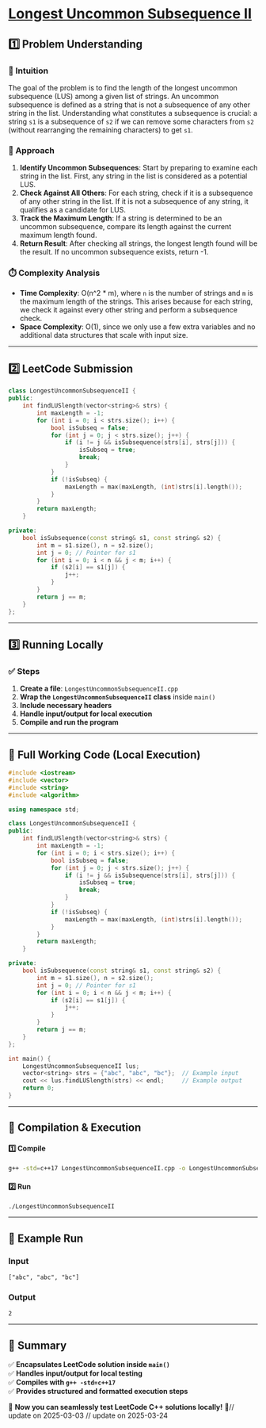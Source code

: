 # **[Longest Uncommon Subsequence II](https://leetcode.com/problems/longest-uncommon-subsequence-ii/description/)**  

## **1️⃣ Problem Understanding**  
### **📌 Intuition**  
The goal of the problem is to find the length of the longest uncommon subsequence (LUS) among a given list of strings. An uncommon subsequence is defined as a string that is not a subsequence of any other string in the list. Understanding what constitutes a subsequence is crucial: a string `s1` is a subsequence of `s2` if we can remove some characters from `s2` (without rearranging the remaining characters) to get `s1`.

### **🚀 Approach**  
1. **Identify Uncommon Subsequences**: Start by preparing to examine each string in the list. First, any string in the list is considered as a potential LUS.
2. **Check Against All Others**: For each string, check if it is a subsequence of any other string in the list. If it is not a subsequence of any string, it qualifies as a candidate for LUS.
3. **Track the Maximum Length**: If a string is determined to be an uncommon subsequence, compare its length against the current maximum length found.
4. **Return Result**: After checking all strings, the longest length found will be the result. If no uncommon subsequence exists, return -1.

### **⏱️ Complexity Analysis**  
- **Time Complexity**: O(n^2 * m), where `n` is the number of strings and `m` is the maximum length of the strings. This arises because for each string, we check it against every other string and perform a subsequence check.
- **Space Complexity**: O(1), since we only use a few extra variables and no additional data structures that scale with input size.

---  

## **2️⃣ LeetCode Submission**  
```cpp
class LongestUncommonSubsequenceII {
public:
    int findLUSlength(vector<string>& strs) {
        int maxLength = -1;
        for (int i = 0; i < strs.size(); i++) {
            bool isSubseq = false;
            for (int j = 0; j < strs.size(); j++) {
                if (i != j && isSubsequence(strs[i], strs[j])) {
                    isSubseq = true;
                    break;
                }
            }
            if (!isSubseq) {
                maxLength = max(maxLength, (int)strs[i].length());
            }
        }
        return maxLength;
    }

private:
    bool isSubsequence(const string& s1, const string& s2) {
        int m = s1.size(), n = s2.size();
        int j = 0; // Pointer for s1
        for (int i = 0; i < n && j < m; i++) {
            if (s2[i] == s1[j]) {
                j++;
            }
        }
        return j == m;
    }
};
```  

---  

## **3️⃣ Running Locally**  
### **✅ Steps**  
1. **Create a file**: `LongestUncommonSubsequenceII.cpp`  
2. **Wrap the `LongestUncommonSubsequenceII` class** inside `main()`  
3. **Include necessary headers**  
4. **Handle input/output for local execution**  
5. **Compile and run the program**  

---  

## **📝 Full Working Code (Local Execution)**  
```cpp
#include <iostream>
#include <vector>
#include <string>
#include <algorithm>

using namespace std;

class LongestUncommonSubsequenceII {
public:
    int findLUSlength(vector<string>& strs) {
        int maxLength = -1;
        for (int i = 0; i < strs.size(); i++) {
            bool isSubseq = false;
            for (int j = 0; j < strs.size(); j++) {
                if (i != j && isSubsequence(strs[i], strs[j])) {
                    isSubseq = true;
                    break;
                }
            }
            if (!isSubseq) {
                maxLength = max(maxLength, (int)strs[i].length());
            }
        }
        return maxLength;
    }

private:
    bool isSubsequence(const string& s1, const string& s2) {
        int m = s1.size(), n = s2.size();
        int j = 0; // Pointer for s1
        for (int i = 0; i < n && j < m; i++) {
            if (s2[i] == s1[j]) {
                j++;
            }
        }
        return j == m;
    }
};

int main() {
    LongestUncommonSubsequenceII lus;
    vector<string> strs = {"abc", "abc", "bc"};  // Example input
    cout << lus.findLUSlength(strs) << endl;     // Example output
    return 0;
}
```  

---  

## **🔧 Compilation & Execution**  
#### **1️⃣ Compile**  
```bash
g++ -std=c++17 LongestUncommonSubsequenceII.cpp -o LongestUncommonSubsequenceII
```  

#### **2️⃣ Run**  
```bash
./LongestUncommonSubsequenceII
```  

---  

## **🎯 Example Run**  
### **Input**  
```
["abc", "abc", "bc"]
```  
### **Output**  
```
2
```  

---  

## **📌 Summary**  
✅ **Encapsulates LeetCode solution inside `main()`**  
✅ **Handles input/output for local testing**  
✅ **Compiles with `g++ -std=c++17`**  
✅ **Provides structured and formatted execution steps**  

🚀 **Now you can seamlessly test LeetCode C++ solutions locally!** 🚀// update on 2025-03-03
// update on 2025-03-24
